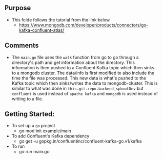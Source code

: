 ## Purpose
  * This folde follows the tutorial from the link below
    + https://www.mongodb.com/developer/products/connectors/go-kafka-confluent-atlas/
## Comments
  * The `main.go` file uses the `walk` function from go to go through a directory's path and get information about the directory. This information is then pushed to a Confluent Kafka topic which then sinks to a mongodb cluster. The data/info is first modified to also include the time the file was processed. This new data is what's pushed to the Kafka topic which then sinks/writes the data to mongodb-cluster. This is similar to what was done in `this.git.repo.backend_spbootDev` but `confluent` is used instead of `apache kafka` and `mongodb` is used instead of writing to a file. 
## Getting Started:
  * To set up a `go` project
    + go mod init example/main
  * To add Confluent's Kafka dependency
    + go get -u gopkg.in/confluentinc/confluent-kafka-go.v1/kafka
  * To run
    + go run main.go